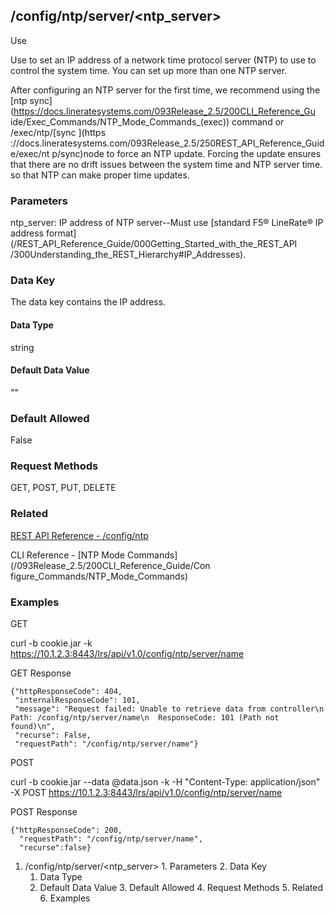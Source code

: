 ## /config/ntp/server/<ntp_server>

Use

Use to set an IP address of a network time protocol server (NTP) to use to
control the system time. You can set up more than one NTP server.

After configuring an NTP server for the first time, we recommend using the
[ntp sync](https://docs.lineratesystems.com/093Release_2.5/200CLI_Reference_Gu
ide/Exec_Commands/NTP_Mode_Commands_(exec)) command or /exec/ntp/[sync ](https
://docs.lineratesystems.com/093Release_2.5/250REST_API_Reference_Guide/exec/nt
p/sync)node to force an NTP update. Forcing the update ensures that there are
no drift issues between the system time and NTP server time. so that NTP can
make proper time updates.

### Parameters

ntp_server: IP address of NTP server--Must use [standard F5® LineRate® IP
address format](/REST_API_Reference_Guide/000Getting_Started_with_the_REST_API
/300Understanding_the_REST_Hierarchy#IP_Addresses).

### Data Key

The data key contains the IP address.

#### Data Type

string

#### Default Data Value

""

### Default Allowed

False

### Request Methods

GET, POST, PUT, DELETE

### Related

[REST API Reference - /config/ntp](/REST_API_Reference_Guide/config/ntp)

CLI Reference - [NTP Mode Commands](/093Release_2.5/200CLI_Reference_Guide/Con
figure_Commands/NTP_Mode_Commands)

### Examples

GET

curl -b cookie.jar -k
https://10.1.2.3:8443/lrs/api/v1.0/config/ntp/server/name

GET Response

    
    
    {"httpResponseCode": 404,
     "internalResponseCode": 101,
     "message": "Request failed: Unable to retrieve data from controller\n  Path: /config/ntp/server/name\n  ResponseCode: 101 (Path not found)\n",
     "recurse": False,
     "requestPath": "/config/ntp/server/name"}
    

POST

curl -b cookie.jar --data @data.json -k -H "Content-Type: application/json" -X
POST https://10.1.2.3:8443/lrs/api/v1.0/config/ntp/server/name

POST Response

    
    
    {"httpResponseCode": 200,
      "requestPath": "/config/ntp/server/name",
      "recurse":false}

  1. /config/ntp/server/<ntp_server>
    1. Parameters
    2. Data Key
      1. Data Type
      2. Default Data Value
    3. Default Allowed
    4. Request Methods
    5. Related
    6. Examples

